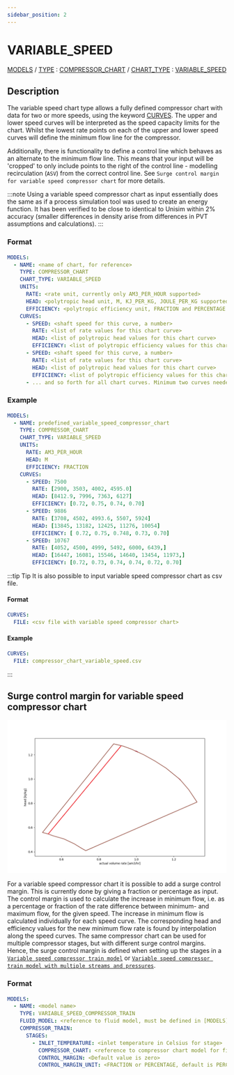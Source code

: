 ```yaml
---
sidebar_position: 2
---
```

# VARIABLE_SPEED

[MODELS](/about/references/keywords_tree/MODELS/index.md) /
[TYPE](/about/references/keywords_tree/MODELS/TYPE/index.md) :
[COMPRESSOR_CHART](/about/references/keywords_tree/MODELS/TYPE/COMPRESSOR_CHART/index.md) /
[CHART_TYPE](/about/references/keywords_tree/MODELS/TYPE/COMPRESSOR_CHART/CHART_TYPE/index.md) : 
[VARIABLE_SPEED](/about/references/keywords_tree/MODELS/TYPE/COMPRESSOR_CHART/CHART_TYPE/VARIABLE_SPEED/index.md)

## Description 
The variable speed chart type allows a fully defined compressor chart with data for two or more speeds, 
using the keyword [CURVES](/about/references/keywords/CURVES.md). The upper and lower speed curves will be interpreted as the speed 
capacity limits for the chart. Whilst the lowest rate points on each of the upper and lower speed 
curves will define the minimum flow line for the compressor.

Additionally, there is functionality to define a control line which behaves as an alternate to 
the minimum flow line. This means that your input will be 'cropped' to only include points to the 
right of the control line - modelling recirculation (`ASV`) from the correct control line. 
See `Surge control margin for variable speed compressor chart` for more details.

:::note
Using a variable speed compressor chart as input essentially does the same as if a process simulation tool was used to
create an energy function. It has been verified to be close to identical to Unisim within 2% accuracy (smaller
differences in density arise from differences in PVT assumptions and calculations).
:::


### Format
~~~~~~~~yaml
MODELS:
  - NAME: <name of chart, for reference>
    TYPE: COMPRESSOR_CHART
    CHART_TYPE: VARIABLE_SPEED
    UNITS:
      RATE: <rate unit, currently only AM3_PER_HOUR supported>
      HEAD: <polytropic head unit, M, KJ_PER_KG, JOULE_PER_KG supported>
      EFFICIENCY: <polytropic efficiency unit, FRACTION and PERCENTAGE.>
    CURVES:
      - SPEED: <shaft speed for this curve, a number>
        RATE: <list of rate values for this chart curve>
        HEAD: <list of polytropic head values for this chart curve>
        EFFICIENCY: <list of polytropic efficiency values for this chart curve>
      - SPEED: <shaft speed for this curve, a number>
        RATE: <list of rate values for this chart curve>
        HEAD: <list of polytropic head values for this chart curve>
        EFFICIENCY: <list of polytropic efficiency values for this chart curve>
      - ... and so forth for all chart curves. Minimum two curves needed.
~~~~~~~~

### Example
~~~~~~~~yaml
MODELS:
  - NAME: predefined_variable_speed_compressor_chart
    TYPE: COMPRESSOR_CHART
    CHART_TYPE: VARIABLE_SPEED
    UNITS:
      RATE: AM3_PER_HOUR
      HEAD: M
      EFFICIENCY: FRACTION
    CURVES:
      - SPEED: 7500
        RATE: [2900, 3503, 4002, 4595.0]
        HEAD: [8412.9, 7996, 7363, 6127]
        EFFICIENCY: [0.72, 0.75, 0.74, 0.70]
      - SPEED: 9886
        RATE: [3708, 4502, 4993.6, 5507, 5924]
        HEAD: [13845, 13182, 12425, 11276, 10054]
        EFFICIENCY: [ 0.72, 0.75, 0.748, 0.73, 0.70]
      - SPEED: 10767
        RATE: [4052, 4500, 4999, 5492, 6000, 6439,]
        HEAD: [16447, 16081, 15546, 14640, 13454, 11973,]
        EFFICIENCY: [0.72, 0.73, 0.74, 0.74, 0.72, 0.70]
~~~~~~~~

:::tip Tip
It is also possible to input variable speed compressor chart as csv file.

#### Format

~~~~~~~~yaml
CURVES:
  FILE: <csv file with variable speed compressor chart>
~~~~~~~~

#### Example

~~~~~~~~yaml
CURVES:
  FILE: compressor_chart_variable_speed.csv
~~~~~~~~
:::

## Surge control margin for variable speed compressor chart
![](../compressor_chart_surge_control_margin_line.png)


For a variable speed compressor chart it is possible to add a surge control margin. This is currently done by giving a
fraction or percentage as input. The control margin is used to calculate the increase in minimum flow, i.e. as a percentage 
or fraction of the rate difference between minimum- and maximum flow, for the given speed. The increase in minimum
flow is calculated individually for each speed curve. The corresponding head and efficiency values for the new minimum flow rate
is found by interpolation along the speed curves. The same compressor chart can be used for multiple compressor stages,
but with different surge control margins. Hence, the surge control margin is defined when setting up the stages in a
[`Variable speed compressor train model`](/about/modelling/setup/models/compressor_modelling/compressor_models_types/variable_speed_compressor_train_model.md) or [`Variable speed compressor train model with multiple streams and pressures`](/about/modelling/setup/models/compressor_modelling/compressor_models_types/variable_speed_compressor_train_model_with_multiple_streams_and_pressures.md).

### Format
~~~~~~~~yaml
MODELS:
  - NAME: <model name>
    TYPE: VARIABLE_SPEED_COMPRESSOR_TRAIN
    FLUID_MODEL: <reference to fluid model, must be defined in [MODELS]
    COMPRESSOR_TRAIN:
      STAGES:
        - INLET_TEMPERATURE: <inlet temperature in Celsius for stage>
          COMPRESSOR_CHART: <reference to compressor chart model for first stage, must be defined in MODELS or FACILITY_INPUTS>
          CONTROL_MARGIN: <Default value is zero>
          CONTROL_MARGIN_UNIT: <FRACTION or PERCENTAGE, default is PERCENTAGE>
~~~~~~~~